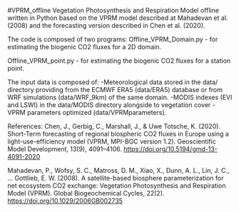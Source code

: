 #VPRM_offline
Vegetation Photosynthesis and Respiration Model offline written in Python based on the VPRM model 
described at Mahadevan et al. (2008) and the forecasting version described in Chen et al. (2020).

The code is composed of two programs:
Offline_VPRM_Domain.py - for estimating the biogenic CO2 fluxes for a 2D domain.

Offline_VPRM_point.py - for estimating the biogenic CO2 fluxes for a station point. 

The input data is composed of:
-Meteorological data stored in the data/ directory providing from the ECMWF ERA5 (data/ERA5) database or from WRF simulations (data/WRF_9km) of the same domain. 
-MODIS indexes (EVI and LSWI) in the data/MODIS directory alongside to vegetation cover
-VPRM parameters optimized (data/VPRMparameters).


References:
Chen, J., Gerbig, C., Marshall, J., & Uwe Totsche, K. (2020). Short-Term forecasting of regional biospheric CO2 fluxes in Europe using a light-use-efficiency model (VPRM, MPI-BGC version 1.2). Geoscientific Model Development, 13(9), 4091–4106. https://doi.org/10.5194/gmd-13-4091-2020

Mahadevan, P., Wofsy, S. C., Matross, D. M., Xiao, X., Dunn, A. L., Lin, J. C., … Gottlieb, E. W. (2008). A satellite-based biosphere parameterization for net ecosystem CO2 exchange: Vegetation Photosynthesis and Respiration Model (VPRM). Global Biogeochemical Cycles, 22(2). https://doi.org/10.1029/2006GB002735
